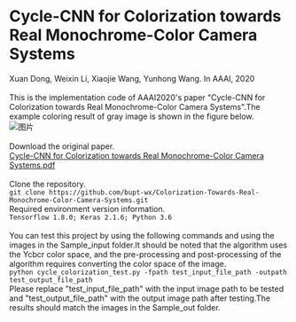 # Cycle-CNN for Colorization towards Real Monochrome-Color Camera Systems
 Xuan Dong, Weixin Li, Xiaojie Wang, Yunhong Wang. In AAAI, 2020<br><br>
This is the implementation code of AAAI2020's paper "Cycle-CNN for Colorization towards Real Monochrome-Color Camera Systems".The example coloring result of gray image is shown in the figure below.<br>
![图片](https://user-images.githubusercontent.com/84729271/123550440-085d3f00-d7a0-11eb-8f4b-72dd6569c801.png)<br><br>
Download the original paper.<br>
[Cycle-CNN for Colorization towards Real Monochrome-Color Camera Systems.pdf](https://github.com/bupt-wx/Colorization-Towards-Real-Monochrome-Color-Camera-Systems/files/6731688/Cycle-CNN.for.Colorization.towards.Real.Monochrome-Color.Camera.Systems.pdf)<br><br>
Clone the repository.<br>
`git clone https://github.com/bupt-wx/Colorization-Towards-Real-Monochrome-Color-Camera-Systems.git`<br>
Required environment version information.<br>
`Tensorflow 1.8.0; Keras 2.1.6; Python 3.6`<br><br>
You can test this project by using the following commands and using the images in the Sample_input folder.It should be noted that the algorithm uses the Ycbcr color space, and the pre-processing and post-processing of the algorithm requires converting the color space of the image.<br>
`python cycle_colorization_test.py -fpath test_input_file_path -outpath test_output_file_path`<br>
Please replace "test_input_file_path" with the input image path to be tested and "test_output_file_path" with the output image path after testing.The results should match the images in the Sample_out folder.
